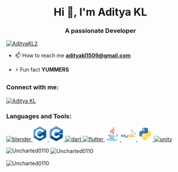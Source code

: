 <h1 align="center">Hi 👋, I'm Aditya KL</h1>
<h3 align="center">A passionate Developer</h3>

<p align="left"> <a href="https://twitter.com/AdityaKL2" target="blank"><img src="https://img.shields.io/twitter/follow/AdityaKL2?logo=twitter&style=for-the-badge" alt="AdityaKL2" /></a> </p>

- 📫 How to reach me **adityakl1509@gmail.com**

- ⚡ Fun fact **YUMMERS**

<h3 align="left">Connect with me:</h3>
<p align="left">
<a href="https://linkedin.com/in/Aditya KL" target="blank"><img align="center" src="https://raw.githubusercontent.com/rahuldkjain/github-profile-readme-generator/master/src/images/icons/Social/linked-in-alt.svg" alt="Aditya KL" height="30" width="40" /></a>
</p>

<h3 align="left">Languages and Tools:</h3>
<p align="left"> <a href="https://www.blender.org/" target="_blank" rel="noreferrer"> <img src="https://download.blender.org/branding/community/blender_community_badge_white.svg" alt="blender" width="40" height="40"/> </a> <a href="https://www.cprogramming.com/" target="_blank" rel="noreferrer"> <img src="https://raw.githubusercontent.com/devicons/devicon/master/icons/c/c-original.svg" alt="c" width="40" height="40"/> </a> <a href="https://www.w3schools.com/cpp/" target="_blank" rel="noreferrer"> <img src="https://raw.githubusercontent.com/devicons/devicon/master/icons/cplusplus/cplusplus-original.svg" alt="cplusplus" width="40" height="40"/> </a> <a href="https://dart.dev" target="_blank" rel="noreferrer"> <img src="https://www.vectorlogo.zone/logos/dartlang/dartlang-icon.svg" alt="dart" width="40" height="40"/> </a> <a href="https://flutter.dev" target="_blank" rel="noreferrer"> <img src="https://www.vectorlogo.zone/logos/flutterio/flutterio-icon.svg" alt="flutter" width="40" height="40"/> </a> <a href="https://www.java.com" target="_blank" rel="noreferrer"> <img src="https://raw.githubusercontent.com/devicons/devicon/master/icons/java/java-original.svg" alt="java" width="40" height="40"/> </a> <a href="https://www.mysql.com/" target="_blank" rel="noreferrer"> <img src="https://raw.githubusercontent.com/devicons/devicon/master/icons/mysql/mysql-original-wordmark.svg" alt="mysql" width="40" height="40"/> </a> <a href="https://www.python.org" target="_blank" rel="noreferrer"> <img src="https://raw.githubusercontent.com/devicons/devicon/master/icons/python/python-original.svg" alt="python" width="40" height="40"/> </a> <a href="https://unity.com/" target="_blank" rel="noreferrer"> <img src="https://www.vectorlogo.zone/logos/unity3d/unity3d-icon.svg" alt="unity" width="40" height="40"/> </a> </p>

<p><img align="left" src="https://github-readme-stats.vercel.app/api/top-langs?username=Uncharted0110&show_icons=true&locale=en&layout=compact" alt="Uncharted0110" /></p>

<p>&nbsp;<img align="center" src="https://github-readme-stats.vercel.app/api?username=uncharted0110&show_icons=true&locale=en" alt="Uncharted0110" /></p>

<p><img align="center" src="https://github-readme-streak-stats.herokuapp.com/?user=Uncharted0110&" alt="Uncharted0110" /></p>
